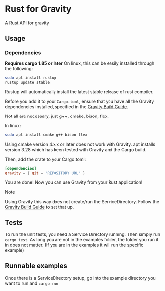 # Rust for Gravity

A Rust API for gravity

## Usage

### Dependencies 

**Requires cargo 1.85 or later**
On linux, this can be easily installed through the following:
```sh
sudo apt install rustup
rustup update stable
```

Rustup will automatically install the latest stable release of rust compiler.


Before you add it to your ```Cargo.toml```, ensure that you have all the Gravity dependencies installed, specified in the [Gravity Build Guide](https://github.com/aphysci/gravity/wiki/GravitySetup).

Not all are necessary, just g++, cmake, bison, flex.

In linux:
```sh
sudo apt install cmake g++ bison flex
```
Using cmake version 4.x.x or later does not work with Gravity. apt installs version 3.28 which has been tested with Gravity and the Cargo build.

Then, add the crate to your Cargo.toml:
```toml
[dependencies]
gravity = { git = "REPOSITORY_URL" }
```

You are done! Now you can use Gravity from your Rust application!

> [!NOTE]
> Using Gravity this way does not create/run the ServiceDirectory. Follow the [Gravity Build Guide](https://github.com/aphysci/gravity/wiki/GravitySetup) to set that up.
>

## Tests
To run the unit tests, you need a Service Directory running. Then simply run ``` cargo test ```. As long you are not in the examples folder, the folder you run it in does not matter. (If you are in the examples it will run the specific example)

## Runnable examples

Once there is a ServiceDirectory setup, go into the example directory you want to run and ``` cargo run ```